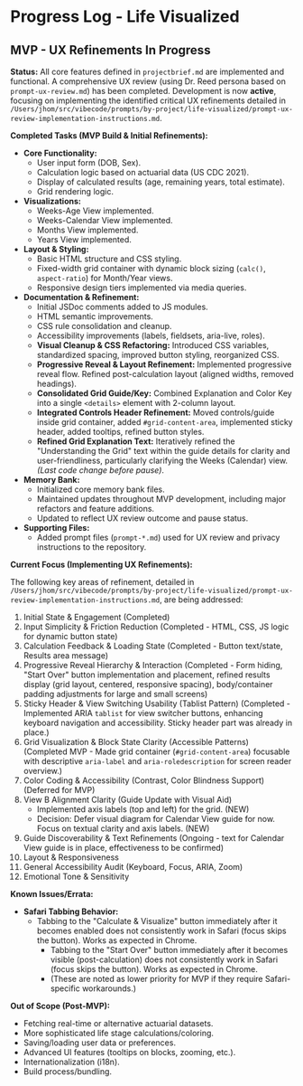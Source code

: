 # Progress Log - Life Visualized

## MVP - UX Refinements In Progress

**Status:** All core features defined in `projectbrief.md` are implemented and functional. A comprehensive UX review (using Dr. Reed persona based on `prompt-ux-review.md`) has been completed. Development is now **active**, focusing on implementing the identified critical UX refinements detailed in `/Users/jhom/src/vibecode/prompts/by-project/life-visualized/prompt-ux-review-implementation-instructions.md`.

**Completed Tasks (MVP Build & Initial Refinements):**

* **Core Functionality:**
  * User input form (DOB, Sex).
  * Calculation logic based on actuarial data (US CDC 2021).
  * Display of calculated results (age, remaining years, total estimate).
  * Grid rendering logic.
* **Visualizations:**
  * Weeks-Age View implemented.
  * Weeks-Calendar View implemented.
  * Months View implemented.
  * Years View implemented.
* **Layout & Styling:**
  * Basic HTML structure and CSS styling.
  * Fixed-width grid container with dynamic block sizing (`calc()`, `aspect-ratio`) for Month/Year views.
  * Responsive design tiers implemented via media queries.
* **Documentation & Refinement:**
  * Initial JSDoc comments added to JS modules.
  * HTML semantic improvements.
  * CSS rule consolidation and cleanup.
  * Accessibility improvements (labels, fieldsets, aria-live, roles).
  * **Visual Cleanup & CSS Refactoring:** Introduced CSS variables, standardized spacing, improved button styling, reorganized CSS.
  * **Progressive Reveal & Layout Refinement:** Implemented progressive reveal flow. Refined post-calculation layout (aligned widths, removed headings).
  * **Consolidated Grid Guide/Key:** Combined Explanation and Color Key into a single `<details>` element with 2-column layout.
  * **Integrated Controls Header Refinement:** Moved controls/guide inside grid container, added `#grid-content-area`, implemented sticky header, added tooltips, refined button styles.
  * **Refined Grid Explanation Text:** Iteratively refined the "Understanding the Grid" text within the guide details for clarity and user-friendliness, particularly clarifying the Weeks (Calendar) view. *(Last code change before pause)*.
* **Memory Bank:**
  * Initialized core memory bank files.
  * Maintained updates throughout MVP development, including major refactors and feature additions.
  * Updated to reflect UX review outcome and pause status.
* **Supporting Files:**
  * Added prompt files (`prompt-*.md`) used for UX review and privacy instructions to the repository.

**Current Focus (Implementing UX Refinements):**

The following key areas of refinement, detailed in `/Users/jhom/src/vibecode/prompts/by-project/life-visualized/prompt-ux-review-implementation-instructions.md`, are being addressed:

1. Initial State & Engagement (Completed)
2. Input Simplicity & Friction Reduction (Completed - HTML, CSS, JS logic for dynamic button state)
3. Calculation Feedback & Loading State (Completed - Button text/state, Results area message)
4. Progressive Reveal Hierarchy & Interaction (Completed - Form hiding, "Start Over" button implementation and placement, refined results display (grid layout, centered, responsive spacing), body/container padding adjustments for large and small screens)
5. Sticky Header & View Switching Usability (Tablist Pattern) (Completed - Implemented ARIA `tablist` for view switcher buttons, enhancing keyboard navigation and accessibility. Sticky header part was already in place.)
6. Grid Visualization & Block State Clarity (Accessible Patterns) (Completed MVP - Made grid container (`#grid-content-area`) focusable with descriptive `aria-label` and `aria-roledescription` for screen reader overview.)
7. Color Coding & Accessibility (Contrast, Color Blindness Support) (Deferred for MVP)
8. View B Alignment Clarity (Guide Update with Visual Aid)
    - Implemented axis labels (top and left) for the grid. (NEW)
    - Decision: Defer visual diagram for Calendar View guide for now. Focus on textual clarity and axis labels. (NEW)
9. Guide Discoverability & Text Refinements (Ongoing - text for Calendar View guide is in place, effectiveness to be confirmed)
10. Layout & Responsiveness
11. General Accessibility Audit (Keyboard, Focus, ARIA, Zoom)
12. Emotional Tone & Sensitivity

**Known Issues/Errata:**

* **Safari Tabbing Behavior:**
  * Tabbing to the "Calculate & Visualize" button immediately after it becomes enabled does not consistently work in Safari (focus skips the button). Works as expected in Chrome.
    * Tabbing to the "Start Over" button immediately after it becomes visible (post-calculation) does not consistently work in Safari (focus skips the button). Works as expected in Chrome.
    * (These are noted as lower priority for MVP if they require Safari-specific workarounds.)

**Out of Scope (Post-MVP):**

* Fetching real-time or alternative actuarial datasets.
* More sophisticated life stage calculations/coloring.
* Saving/loading user data or preferences.
* Advanced UI features (tooltips on blocks, zooming, etc.).
* Internationalization (i18n).
* Build process/bundling.
